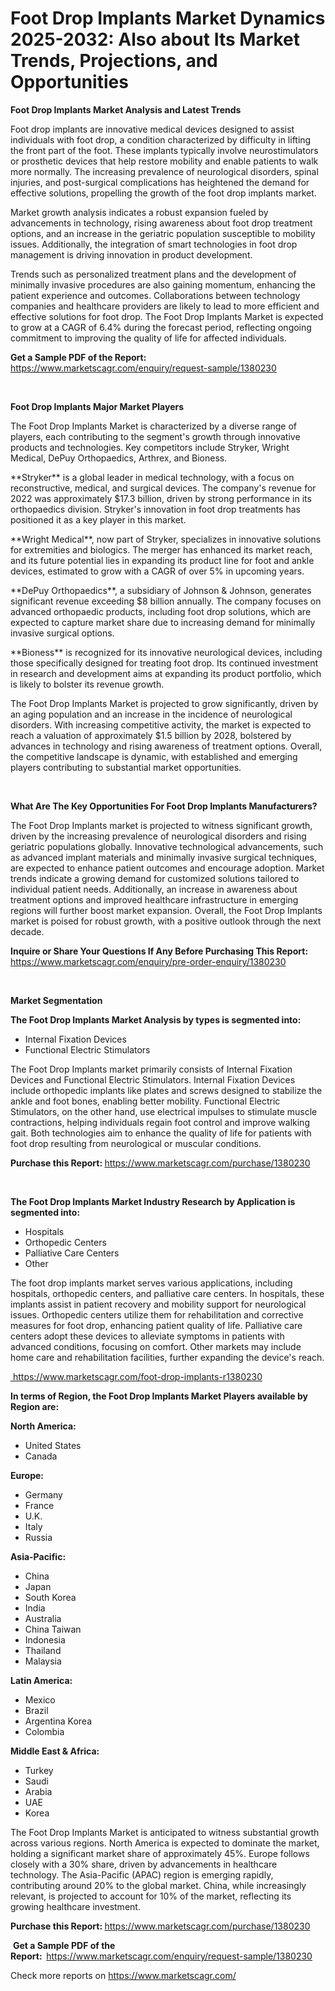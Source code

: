<p><h1>Foot Drop Implants Market Dynamics 2025-2032: Also about Its Market Trends, Projections, and Opportunities</h1></p><p><strong>Foot Drop Implants Market Analysis and Latest Trends</strong></p>
<p><p>Foot drop implants are innovative medical devices designed to assist individuals with foot drop, a condition characterized by difficulty in lifting the front part of the foot. These implants typically involve neurostimulators or prosthetic devices that help restore mobility and enable patients to walk more normally. The increasing prevalence of neurological disorders, spinal injuries, and post-surgical complications has heightened the demand for effective solutions, propelling the growth of the foot drop implants market.</p><p>Market growth analysis indicates a robust expansion fueled by advancements in technology, rising awareness about foot drop treatment options, and an increase in the geriatric population susceptible to mobility issues. Additionally, the integration of smart technologies in foot drop management is driving innovation in product development.</p><p>Trends such as personalized treatment plans and the development of minimally invasive procedures are also gaining momentum, enhancing the patient experience and outcomes. Collaborations between technology companies and healthcare providers are likely to lead to more efficient and effective solutions for foot drop. The Foot Drop Implants Market is expected to grow at a CAGR of 6.4% during the forecast period, reflecting ongoing commitment to improving the quality of life for affected individuals.</p></p>
<p><strong>Get a Sample PDF of the Report:&nbsp;</strong> <a href="https://www.marketscagr.com/enquiry/request-sample/1380230?utm_campaign=2031&utm_medium=2&utm_source=Github&utm_content=ia&utm_term=04032025&utm_id=foot-drop-implants">https://www.marketscagr.com/enquiry/request-sample/1380230</a></p>
<p>&nbsp;</p>
<p><strong>Foot Drop Implants Major Market Players</strong></p>
<p><p>The Foot Drop Implants Market is characterized by a diverse range of players, each contributing to the segment's growth through innovative products and technologies. Key competitors include Stryker, Wright Medical, DePuy Orthopaedics, Arthrex, and Bioness. </p><p>**Stryker** is a global leader in medical technology, with a focus on reconstructive, medical, and surgical devices. The company's revenue for 2022 was approximately $17.3 billion, driven by strong performance in its orthopaedics division. Stryker's innovation in foot drop treatments has positioned it as a key player in this market.</p><p>**Wright Medical**, now part of Stryker, specializes in innovative solutions for extremities and biologics. The merger has enhanced its market reach, and its future potential lies in expanding its product line for foot and ankle devices, estimated to grow with a CAGR of over 5% in upcoming years.</p><p>**DePuy Orthopaedics**, a subsidiary of Johnson & Johnson, generates significant revenue exceeding $8 billion annually. The company focuses on advanced orthopaedic products, including foot drop solutions, which are expected to capture market share due to increasing demand for minimally invasive surgical options.</p><p>**Bioness** is recognized for its innovative neurological devices, including those specifically designed for treating foot drop. Its continued investment in research and development aims at expanding its product portfolio, which is likely to bolster its revenue growth.</p><p>The Foot Drop Implants Market is projected to grow significantly, driven by an aging population and an increase in the incidence of neurological disorders. With increasing competitive activity, the market is expected to reach a valuation of approximately $1.5 billion by 2028, bolstered by advances in technology and rising awareness of treatment options. Overall, the competitive landscape is dynamic, with established and emerging players contributing to substantial market opportunities.</p></p>
<p>&nbsp;</p>
<p><strong>What Are The Key Opportunities For Foot Drop Implants Manufacturers?</strong></p>
<p><p>The Foot Drop Implants market is projected to witness significant growth, driven by the increasing prevalence of neurological disorders and rising geriatric populations globally. Innovative technological advancements, such as advanced implant materials and minimally invasive surgical techniques, are expected to enhance patient outcomes and encourage adoption. Market trends indicate a growing demand for customized solutions tailored to individual patient needs. Additionally, an increase in awareness about treatment options and improved healthcare infrastructure in emerging regions will further boost market expansion. Overall, the Foot Drop Implants market is poised for robust growth, with a positive outlook through the next decade.</p></p>
<p><strong>Inquire or Share Your Questions If Any Before Purchasing This Report:</strong> <a href="https://www.marketscagr.com/enquiry/pre-order-enquiry/1380230?utm_campaign=2031&utm_medium=2&utm_source=Github&utm_content=ia&utm_term=04032025&utm_id=foot-drop-implants">https://www.marketscagr.com/enquiry/pre-order-enquiry/1380230</a></p>
<p>&nbsp;</p>
<p><strong>Market Segmentation</strong></p>
<p><strong>The Foot Drop Implants Market Analysis by types is segmented into:</strong></p>
<p><ul><li>Internal Fixation Devices</li><li>Functional Electric Stimulators</li></ul></p>
<p><p>The Foot Drop Implants market primarily consists of Internal Fixation Devices and Functional Electric Stimulators. Internal Fixation Devices include orthopedic implants like plates and screws designed to stabilize the ankle and foot bones, enabling better mobility. Functional Electric Stimulators, on the other hand, use electrical impulses to stimulate muscle contractions, helping individuals regain foot control and improve walking gait. Both technologies aim to enhance the quality of life for patients with foot drop resulting from neurological or muscular conditions.</p></p>
<p><strong>Purchase this Report:&nbsp;</strong><a href="https://www.marketscagr.com/purchase/1380230?utm_campaign=2031&utm_medium=2&utm_source=Github&utm_content=ia&utm_term=04032025&utm_id=foot-drop-implants">https://www.marketscagr.com/purchase/1380230</a></p>
<p>&nbsp;</p>
<p><strong>The Foot Drop Implants Market Industry Research by Application is segmented into:</strong></p>
<p><ul><li>Hospitals</li><li>Orthopedic Centers</li><li>Palliative Care Centers</li><li>Other</li></ul></p>
<p><p>The foot drop implants market serves various applications, including hospitals, orthopedic centers, and palliative care centers. In hospitals, these implants assist in patient recovery and mobility support for neurological issues. Orthopedic centers utilize them for rehabilitation and corrective measures for foot drop, enhancing patient quality of life. Palliative care centers adopt these devices to alleviate symptoms in patients with advanced conditions, focusing on comfort. Other markets may include home care and rehabilitation facilities, further expanding the device's reach.</p></p>
<p><a href="https://www.marketscagr.com/foot-drop-implants-r1380230?utm_campaign=2031&utm_medium=2&utm_source=Github&utm_content=ia&utm_term=04032025&utm_id=foot-drop-implants">&nbsp;https://www.marketscagr.com/foot-drop-implants-r1380230</a></p>
<p><strong>In terms of Region, the Foot Drop Implants Market Players available by Region are:</strong></p>
<p>
    <p> <strong> North America: </strong>
        <ul>
            <li>United States</li>
            <li>Canada</li>
        </ul>
        </p> 
    <p> <strong> Europe: </strong>
        <ul>
            <li>Germany</li>
            <li>France</li>
            <li>U.K.</li>
            <li>Italy</li>
            <li>Russia</li>
        </ul>
        </p> 
    <p> <strong> Asia-Pacific: </strong>
        <ul>
            <li>China</li>
            <li>Japan</li>
            <li>South Korea</li>
            <li>India</li>
            <li>Australia</li>
            <li>China Taiwan</li>
            <li>Indonesia</li>
            <li>Thailand</li>
            <li>Malaysia</li>
        </ul>
        </p> 
    <p> <strong> Latin America: </strong>
        <ul>
            <li>Mexico</li>
            <li>Brazil</li>
            <li>Argentina Korea</li>
            <li>Colombia</li>
        </ul>
        </p> 
    <p> <strong> Middle East & Africa: </strong>
        <ul>
            <li>Turkey</li>
            <li>Saudi</li>
            <li>Arabia</li>
            <li>UAE</li>
            <li>Korea</li>
        </ul>
    </p>
    </p>
<p><p>The Foot Drop Implants Market is anticipated to witness substantial growth across various regions. North America is expected to dominate the market, holding a significant market share of approximately 45%. Europe follows closely with a 30% share, driven by advancements in healthcare technology. The Asia-Pacific (APAC) region is emerging rapidly, contributing around 20% to the global market. China, while increasingly relevant, is projected to account for 10% of the market, reflecting its growing healthcare investment.</p></p>
<p><strong>Purchase this Report: </strong><a href="https://www.marketscagr.com/purchase/1380230?utm_campaign=2031&utm_medium=2&utm_source=Github&utm_content=ia&utm_term=04032025&utm_id=foot-drop-implants">https://www.marketscagr.com/purchase/1380230</a></p>
<p>&nbsp;<strong>Get a Sample PDF of the Report:&nbsp;&nbsp;</strong><a href="https://www.marketscagr.com/enquiry/request-sample/1380230?utm_campaign=2031&utm_medium=2&utm_source=Github&utm_content=ia&utm_term=04032025&utm_id=foot-drop-implants">https://www.marketscagr.com/enquiry/request-sample/1380230</a></p>
<p><strong></strong></p>
<p>Check more reports on <a href="https://www.marketscagr.com/?utm_campaign=2031&utm_medium=2&utm_source=Github&utm_content=ia&utm_term=04032025&utm_id=foot-drop-implants">https://www.marketscagr.com/</a></p>